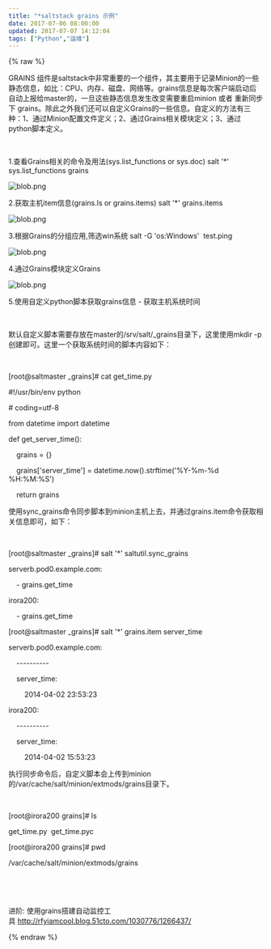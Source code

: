 ```yaml
---
title: "*saltstack grains 示例"
date: 2017-07-06 08:00:00
updated: 2017-07-07 14:12:04
tags: ["Python","运维"]
---
```

{% raw %}
<p>GRAINS 组件是saltstack中非常重要的一个组件，其主要用于记录Minion的一些静态信息，如比：CPU、内存、磁盘、网络等。grains信息是每次客户端启动后自动上报给master的，一旦这些静态信息发生改变需要重启minion 或者 重新同步下 grains。除此之外我们还可以自定义Grains的一些信息。自定义的方法有三种：1、通过Minion配置文件定义；2、通过Grains相关模块定义；3、通过python脚本定义。</p><p><br/></p><p>1.查看Grains相关的命令及用法(sys.list_functions or sys.doc) salt &#39;*&#39; sys.list_functions grains</p><p><img src="/uploads/ueditor/php/upload/image/20170706/1499305756.png" title="1499305756.png" alt="blob.png"/></p><p>2.获取主机item信息(grains.ls or grains.items) salt &#39;*&#39; grains.items</p><p><img src="/uploads/ueditor/php/upload/image/20170706/1499305728.png" title="1499305728.png" alt="blob.png"/></p><p>3.根据Grains的分组应用,筛选win系统&nbsp;salt -G &#39;os:Windows&#39; &nbsp;test.ping</p><p><img src="/uploads/ueditor/php/upload/image/20170706/1499305854.png" title="1499305854.png" alt="blob.png"/></p><p>4.通过Grains模块定义Grains</p><p><img src="/uploads/ueditor/php/upload/image/20170706/1499305927.png" title="1499305927.png" alt="blob.png"/></p><p>5.使用自定义python脚本获取grains信息 - 获取主机系统时间</p><p><br/></p><p>默认自定义脚本需要存放在master的/srv/salt/_grains目录下，这里使用mkdir -p创建即可。这里一个获取系统时间的脚本内容如下：</p><p><br/></p><p>[root@saltmaster _grains]# cat get_time.py</p><p>#!/usr/bin/env python</p><p># coding=utf-8</p><p>from datetime import datetime</p><p>def get_server_time():</p><p>&nbsp; &nbsp; grains = {}</p><p>&nbsp; &nbsp; grains[&#39;server_time&#39;] = datetime.now().strftime(&#39;%Y-%m-%d %H:%M:%S&#39;)</p><p>&nbsp; &nbsp; return grains</p><p>使用sync_grains命令同步脚本到minion主机上去，并通过grains.item命令获取相关信息即可，如下：</p><p><br/></p><p>[root@saltmaster _grains]# salt &#39;*&#39; saltutil.sync_grains</p><p>serverb.pod0.example.com:</p><p>&nbsp; &nbsp; - grains.get_time</p><p>irora200:</p><p>&nbsp; &nbsp; - grains.get_time</p><p>[root@saltmaster _grains]# salt &#39;*&#39; grains.item server_time</p><p>serverb.pod0.example.com:</p><p>&nbsp; &nbsp; ----------</p><p>&nbsp; &nbsp; server_time:</p><p>&nbsp; &nbsp; &nbsp; &nbsp; 2014-04-02 23:53:23</p><p>irora200:</p><p>&nbsp; &nbsp; ----------</p><p>&nbsp; &nbsp; server_time:</p><p>&nbsp; &nbsp; &nbsp; &nbsp; 2014-04-02 15:53:23</p><p>执行同步命令后，自定义脚本会上传到minion的/var/cache/salt/minion/extmods/grains目录下。</p><p><br/></p><p>[root@irora200 grains]# ls</p><p>get_time.py &nbsp;get_time.pyc</p><p>[root@irora200 grains]# pwd</p><p>/var/cache/salt/minion/extmods/grains</p><p><br/></p><p><br/></p><p>进阶: 使用grains搭建自动监控工具&nbsp;<a href="http://rfyiamcool.blog.51cto.com/1030776/1266437/" _src="http://rfyiamcool.blog.51cto.com/1030776/1266437/">http://rfyiamcool.blog.51cto.com/1030776/1266437/</a>&nbsp;</p>
{% endraw %}
